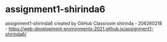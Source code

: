 # assignment1-shirinda6
assignment1-shirinda6 created by GitHub Classroom
shirinda - 206260218 - https://web-development-environments-2021.github.io/assignment1-shirinda6/
